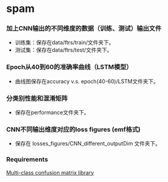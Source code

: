 # spam
### 加上CNN输出的不同维度的数据（训练、测试）输出文件
- 训练集：保存在data/ftrs/train/文件夹下。
- 测试集：保存在data/ftrs/test/文件夹下。

### Epoch从40到60的准确率曲线（LSTM模型）
- 曲线图保存在accuracy v.s. epoch(40-60)/LSTM文件夹下。

### 分类别性能和混淆矩阵
- 保存在performance文件夹下。

### CNN不同输出维度对应的loss figures (emf格式)
- 保存在 losses_figures/CNN_different_outputDim 文件夹下。

### Requirements
[Multi-class confusion matrix library](https://github.com/sepandhaghighi/pycm)